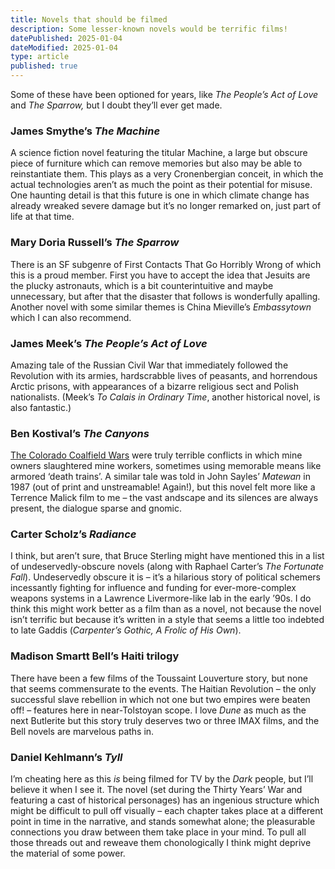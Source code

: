 ```yaml
---
title: Novels that should be filmed
description: Some lesser-known novels would be terrific films!
datePublished: 2025-01-04
dateModified: 2025-01-04
type: article
published: true
---
```


Some of these have been optioned for years, like _The People’s Act of Love_ and _The Sparrow,_ but I doubt they’ll ever get made.

### James Smythe’s _The Machine_

A science fiction novel featuring the titular Machine, a large but obscure piece of furniture which can remove memories but also may be able to reinstantiate them. This plays as a very Cronenbergian conceit, in which the actual technologies aren’t as much the point as their potential for misuse. One haunting detail is that this future is one in which climate change has already wreaked severe damage but it’s no longer remarked on, just part of life at that time.

### Mary Doria Russell’s _The Sparrow_

There is an SF subgenre of First Contacts That Go Horribly Wrong of which this is a proud member. First you have to accept the idea that Jesuits are the plucky astronauts, which is a bit counterintuitive and maybe unnecessary, but after that the disaster that follows is wonderfully apalling. Another novel with some similar themes is China Mieville’s _Embassytown_ which I can also recommend.

### James Meek’s _The People’s Act of Love_

Amazing tale of the Russian Civil War that immediately followed the Revolution with its armies, hardscrabble lives of peasants, and horrendous Arctic prisons, with appearances of a bizarre religious sect and Polish nationalists. (Meek’s _To Calais in Ordinary Time_, another historical novel, is also fantastic.)

### Ben Kostival’s _The Canyons_

[The Colorado Coalfield Wars](https://en.wikipedia.org/wiki/Colorado_Coalfield_War) were truly terrible conflicts in which mine owners slaughtered mine workers, sometimes using memorable means like armored ‘death trains’. A similar tale was told in John Sayles’ _Matewan_ in 1987 (out of print and unstreamable! Again!), but this novel felt more like a Terrence Malick film to me – the vast andscape and its silences are always present, the dialogue sparse and gnomic.

### Carter Scholz’s _Radiance_

I think, but aren’t sure, that Bruce Sterling might have mentioned this in a list of undeservedly-obscure novels (along with Raphael Carter’s _The Fortunate Fall_). Undeservedly obscure it is – it’s a hilarious story of political schemers incessantly fighting for influence and funding for ever-more-complex weapons systems in a Lawrence Livermore-like lab in the early ’90s. I do think this might work better as a film than as a novel, not because the novel isn’t terrific but because it’s written in a style that seems a little too indebted to late Gaddis (_Carpenter’s Gothic, A Frolic of His Own_).

### Madison Smartt Bell’s Haiti trilogy

There have been a few films of the Toussaint Louverture story, but none that seems commensurate to the events. The Haitian Revolution – the only successful slave rebellion in which not one but two empires were beaten off! – features here in near-Tolstoyan scope. I love _Dune_ as much as the next Butlerite but this story truly deserves two or three IMAX films, and the Bell novels are marvelous paths in.

### Daniel Kehlmann’s _Tyll_

I’m cheating here as this _is_ being filmed for TV by the _Dark_ people, but I’ll believe it when I see it. The novel (set during the Thirty Years’ War and featuring a cast of historical personages) has an ingenious structure which might be difficult to pull off visually – each chapter takes place at a different point in time in the narrative, and stands somewhat alone; the pleasurable connections you draw between them take place in your mind. To pull all those threads out and reweave them chonologically I think might deprive the material of some power.

